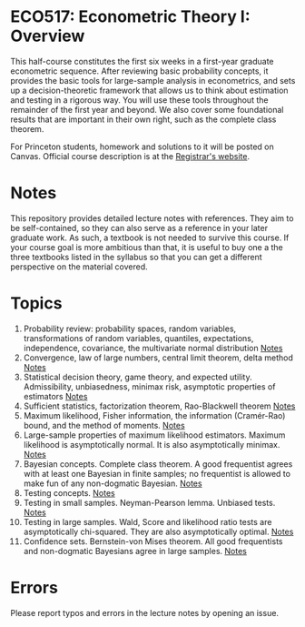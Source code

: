 # ECO517: Econometric Theory I: Overview

This half-course constitutes the first six weeks in a first-year graduate
econometric sequence. After reviewing basic probability concepts, it provides
the basic tools for large-sample analysis in econometrics, and sets up a
decision-theoretic framework that allows us to think about estimation and
testing in a rigorous way. You will use these tools throughout the remainder of
the first year and beyond. We also cover some foundational results that are
important in their own right, such as the complete class theorem.

For Princeton students, homework and solutions to it will be posted on Canvas.
Official course description is at the [Registrar's website](https://registrar.princeton.edu/course-offerings/course-details?term=1252&courseid=001446).

# Notes

This repository provides detailed lecture notes with references. They aim to be
self-contained, so they can also serve as a reference in your later graduate
work. As such, a textbook is not needed to survive this course. If your course
goal is more ambitious than that, it is useful to buy one a the three textbooks
listed in the syllabus so that you can get a different perspective on the
material covered.

# Topics

1. Probability review: probability spaces, random variables, transformations of
   random variables, quantiles, expectations, independence, covariance, the
   multivariate normal distribution [Notes](eco517_l1.pdf)
2. Convergence, law of large numbers, central limit theorem, delta method
   [Notes](eco517_l2.pdf)
3. Statistical decision theory, game theory, and expected utility.
   Admissibility, unbiasedness, minimax risk, asymptotic properties of
   estimators [Notes](eco517_l3.pdf)
4. Sufficient statistics, factorization theorem, Rao-Blackwell theorem
   [Notes](eco517_l4.pdf)
5. Maximum likelihood, Fisher information, the information (Cramér-Rao) bound,
   and the method of moments. [Notes](eco517_l5.pdf)
6. Large-sample properties of maximum likelihood estimators. Maximum likelihood
   is asymptotically normal. It is also asymptotically minimax.
   [Notes](eco517_l6.pdf)
7. Bayesian concepts. Complete class theorem. A good frequentist agrees with at
   least one Bayesian in finite samples; no frequentist is allowed to make fun
   of any non-dogmatic Bayesian. [Notes](eco517_l7.pdf)
8. Testing concepts. [Notes](eco517_l8.pdf)
9. Testing in small samples. Neyman-Pearson lemma. Unbiased tests.
   [Notes](eco517_l9.pdf)
10. Testing in large samples. Wald, Score and likelihood ratio tests are
    asymptotically chi-squared. They are also asymptotically optimal. [Notes](eco517_l10.pdf)
11. Confidence sets. Bernstein-von Mises theorem. All good frequentists and
    non-dogmatic Bayesians agree in large samples. [Notes](eco517_l11.pdf)

# Errors

Please report typos and errors in the lecture notes by opening an issue.
